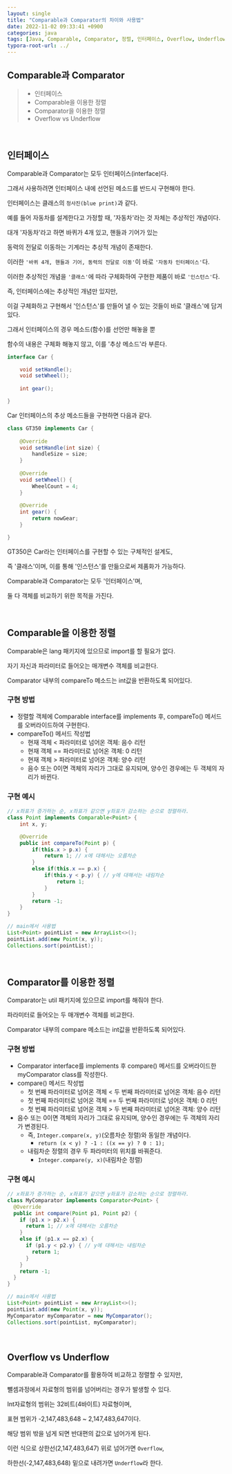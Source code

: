 ```yaml
---
layout: single
title: "Comparable과 Comparator의 차이와 사용법"
date: 2022-11-02 09:33:41 +0900
categories: java
tags: [Java, Comparable, Comparator, 정렬, 인터페이스, Overflow, Underflow]
typora-root-url: ../
---
```



## Comparable과 Comparator
> - 인터페이스
> - Comparable을 이용한 정렬
> - Comparator을 이용한 정렬
> - Overflow vs Underflow

<br>

## 인터페이스

Comparable과 Comparator는 모두 인터페이스(interface)다.

그래서 사용하려면 인터페이스 내에 선언된 메소드를 반드시 구현해야 한다.

인터페이스는 클래스의 `청사진(blue print)`과 같다.

예를 들어 자동차를 설계한다고 가정할 때, '자동차'라는 것 자체는 추상적인 개념이다.

대개 '자동차'라고 하면 바퀴가 4개 있고, 핸들과 기어가 있는 

동력의 전달로 이동하는 기계라는 추상적 개념이 존재한다.

이러한 `'바퀴 4개, 핸들과 기어, 동력의 전달로 이동'`이 바로 `'자동차 인터페이스'`다.

이러한 추상적인 개념을 `'클래스'`에 따라 구체화하여 구현한 제품이 바로 `'인스턴스'`다.

즉, 인터페이스에는 추상적인 개념만 있지만, 

이걸 구체화하고 구현해서 '인스턴스'를 만들어 낼 수 있는 것들이 바로 '클래스'에 담겨 있다.

그래서 인터페이스의 경우 메소드(함수)를 선언만 해놓을 뿐 

함수의 내용은 구체화 해놓지 않고, 이를 '추상 메소드'라 부른다.

```java
interface Car { 

	void setHandle();
	void setWheel();
 
	int gear();

}
```
Car 인터페이스의 추상 메소드들을 구현하면 다음과 같다.
```java
class GT350 implements Car {
  
	@Override
	void setHandle(int size) {
		handleSize = size;
	}
 
	@Override
	void setWheel() {
		WheelCount = 4;
	}
 
	@Override
	int gear() {
		return nowGear;
	}

}
```
GT350은 Car라는 인터페이스를 구현할 수 있는 구체적인 설계도, 

즉 '클래스'이며, 이를 통해 '인스턴스'를 만듦으로써 제품화가 가능하다.

Comparable과 Comparator는 모두 '인터페이스'며, 

둘 다 객체를 비교하기 위한 목적을 가진다.

<br>

## Comparable을 이용한 정렬

Comparable은 lang 패키지에 있으므로 import를 할 필요가 없다.

자기 자신과 파라미터로 들어오는 매개변수 객체를 비교한다.

Comparator 내부의 compareTo 메소드는 int값을 반환하도록 되어있다.

### 구현 방법

- 정렬할 객체에 Comparable interface를 implements 후, compareTo() 메서드를 오버라이드하여 구현한다.
- compareTo() 메서드 작성법
  - 현재 객체 < 파라미터로 넘어온 객체: 음수 리턴
  - 현재 객체 == 파라미터로 넘어온 객체: 0 리턴
  - 현재 객체 > 파라미터로 넘어온 객체: 양수 리턴
  - 음수 또는 0이면 객체의 자리가 그대로 유지되며, 양수인 경우에는 두 객체의 자리가 바뀐다.

### 구현 예시

```java
// x좌표가 증가하는 순, x좌표가 같으면 y좌표가 감소하는 순으로 정렬하라.
class Point implements Comparable<Point> {
    int x, y;

    @Override
    public int compareTo(Point p) {
        if(this.x > p.x) {
            return 1; // x에 대해서는 오름차순
        }
        else if(this.x == p.x) {
            if(this.y < p.y) { // y에 대해서는 내림차순
                return 1;
            }
        }
        return -1;
    }
}

// main에서 사용법
List<Point> pointList = new ArrayList<>();
pointList.add(new Point(x, y));
Collections.sort(pointList);
```

<br>

## Comparator를 이용한 정렬

Comparator는 util 패키지에 있으므로 import를 해줘야 한다.

파라미터로 들어오는 두 매개변수 객체를 비교한다.

Comparator 내부의 compare 메소드는 int값을 반환하도록 되어있다.

### 구현 방법

- Comparator interface를 implements 후 compare() 메서드를 오버라이드한 myComparator class를 작성한다.
- compare() 메서드 작성법
  - 첫 번째 파라미터로 넘어온 객체 < 두 번째 파라미터로 넘어온 객체: 음수 리턴
  - 첫 번째 파라미터로 넘어온 객체 == 두 번째 파라미터로 넘어온 객체: 0 리턴
  - 첫 번째 파라미터로 넘어온 객체 > 두 번째 파라미터로 넘어온 객체: 양수 리턴
- 음수 또는 0이면 객체의 자리가 그대로 유지되며, 양수인 경우에는 두 객체의 자리가 변경된다.
  - 즉, `Integer.compare(x, y)`(오름차순 정렬)와 동일한 개념이다.
    - `return (x < y) ? -1 : ((x == y) ? 0 : 1);`
  - 내림차순 정렬의 경우 두 파라미터의 위치를 바꿔준다.
    - `Integer.compare(y, x)`(내림차순 정렬)

### 구현 예시

```java
// x좌표가 증가하는 순, x좌표가 같으면 y좌표가 감소하는 순으로 정렬하라.
class MyComparator implements Comparator<Point> {
  @Override
  public int compare(Point p1, Point p2) {
    if (p1.x > p2.x) {
      return 1; // x에 대해서는 오름차순
    }
    else if (p1.x == p2.x) {
      if (p1.y < p2.y) { // y에 대해서는 내림차순
        return 1;
      }
    }
    return -1;
  }
}

// main에서 사용법
List<Point> pointList = new ArrayList<>();
pointList.add(new Point(x, y));
MyComparator myComparator = new MyComparator();
Collections.sort(pointList, myComparator);
```

<br>

## Overflow vs Underflow

Comparable과 Comparator를 활용하여 비교하고 정렬할 수 있지만,

뺄셈과정에서 자료형의 범위를 넘어버리는 경우가 발생할 수 있다.

Int자료형의 범위는 32비트(4바이트) 자료형이며, 

표현 범위가 -2,147,483,648 ~ 2,147,483,647이다.

해당 범위 밖을 넘게 되면 반대편의 값으로 넘어가게 된다.

이런 식으로 상한선(2,147,483,647) 위로 넘어가면 `Overflow`,

하한선(-2,147,483,648) 밑으로 내려가면 `Underflow`라 한다.

<br>